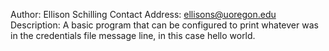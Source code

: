 Author: Ellison Schilling
Contact Address: ellisons@uoregon.edu
Description: A basic program that can be configured to print whatever was in the credentials file message line, in this case hello world.
